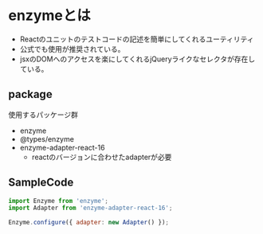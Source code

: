 # enzymeとは

- Reactのユニットのテストコードの記述を簡単にしてくれるユーティリティ
- 公式でも使用が推奨されている。
- jsxのDOMへのアクセスを楽にしてくれるjQueryライクなセレクタが存在している。

## package

使用するパッケージ群

- enzyme
- @types/enzyme
- enzyme-adapter-react-16
    - reactのバージョンに合わせたadapterが必要

## SampleCode

```javascript : sampleTest.js
import Enzyme from 'enzyme';
import Adapter from 'enzyme-adapter-react-16';

Enzyme.configure({ adapter: new Adapter() });
```
